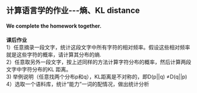 ## 计算语言学的作业---熵、KL distance

#### We complete the homework together.

**课后作业**
 <br/> 1）任意摘录一段文字，统计这段文字中所有字符的相对频率。假设这些相对频率就是这些字符的概率，请计算其分布的熵.
 <br/> 2）任意取另外一段文字，按上述同样的方法计算字符分布的概率，然后计算两段文字中字符分布的KL 距离。
 <br/> 3) 举例说明（任意找两个分布p和q），KL距离是不对称的，即D(p||q) ≠D(q||p)
 <br/> 4）选取一个语料库，统计“能力”一词的配情况，做出统计分析
